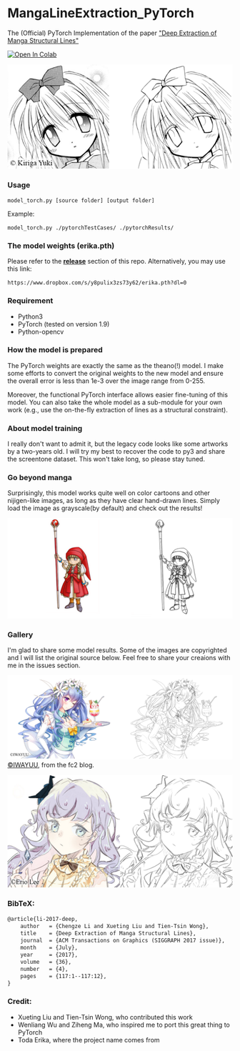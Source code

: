 # MangaLineExtraction_PyTorch
The (Official) PyTorch Implementation of the paper ["Deep Extraction of Manga Structural Lines"](https://www.cse.cuhk.edu.hk/~ttwong/papers/linelearn/linelearn.html)

[![Open In Colab](https://colab.research.google.com/assets/colab-badge.svg)](https://colab.research.google.com/github/ljsabc/MangaLineExtraction_PyTorch/blob/main/MangaLineExtraction.ipynb)

![teaser](./assets/teaser.png)


### Usage 

    model_torch.py [source folder] [output folder]

Example:

    model_torch.py ./pytorchTestCases/ ./pytorchResults/
    
### The model weights (erika.pth)

Please refer to the **[release](https://github.com/ljsabc/MangaLineExtraction_PyTorch/releases)** section of this repo. Alternatively, you may use this link:

    https://www.dropbox.com/s/y8pulix3zs73y62/erika.pth?dl=0
    
### Requirement

  +  Python3
  +  PyTorch (tested on version 1.9)
  +  Python-opencv

### How the model is prepared

The PyTorch weights are exactly the same as the theano(!) model. I make some efforts to convert the original weights to the new model and ensure the overall error is less than 1e-3 over the image range from 0-255. 

Moreover, the functional PyTorch interface allows easier fine-tuning of this model. You can also take the whole model as a sub-module for your own work (e.g., use the on-the-fly extraction of lines as a structural constraint).

### About model training

I really don't want to admit it, but the legacy code looks like some artworks by a two-years old. I will try my best to recover the code to py3 and share the screentone dataset. This won't take long, so please stay tuned. 

### Go beyond manga

Surprisingly, this model works quite well on color cartoons and other nijigen-like images, as long as they have clear hand-drawn lines. Simply load the image as grayscale(by default) and check out the results!

![color comic processing](./assets/color.png)

### Gallery

I'm glad to share some model results. Some of the images are copyrighted and I will list the original source below. Feel free to share your creaions with me in the issues section.

![](./assets/gallery1.png)
[©IWAYUU](http://iwayu2.blog.fc2.com/blog-entry-9.html), from the fc2 blog.

![](./assets/gallery2.png)

### BibTeX:

    @article{li-2017-deep,
        author   = {Chengze Li and Xueting Liu and Tien-Tsin Wong},
        title    = {Deep Extraction of Manga Structural Lines},
        journal  = {ACM Transactions on Graphics (SIGGRAPH 2017 issue)},
        month    = {July},
        year     = {2017},
        volume   = {36},
        number   = {4},
        pages    = {117:1--117:12},
    }

### Credit:

+ Xueting Liu and Tien-Tsin Wong, who contributed this work
+ Wenliang Wu and Ziheng Ma, who inspired me to port this great thing to PyTorch
+ Toda Erika, where the project name comes from

